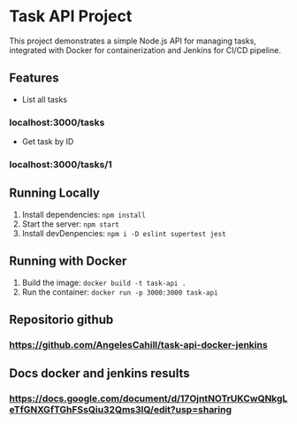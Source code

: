 # Task API Project

This project demonstrates a simple Node.js API for managing tasks, integrated with Docker for containerization and Jenkins for CI/CD pipeline.

## Features

- List all tasks  
### localhost:3000/tasks
- Get task by ID
### localhost:3000/tasks/1

## Running Locally

1. Install dependencies: `npm install`  
2. Start the server: `npm start`
3. Install devDenpencies: `npm i -D eslint supertest jest`

## Running with Docker

1. Build the image: `docker build -t task-api .`  
2. Run the container: `docker run -p 3000:3000 task-api`

## Repositorio github
### https://github.com/AngelesCahill/task-api-docker-jenkins

## Docs docker and jenkins results
### https://docs.google.com/document/d/17OjntNOTrUKCwQNkgLeTfGNXGfTGhFSsQiu32Qms3lQ/edit?usp=sharing

